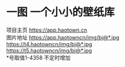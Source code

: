 # 一图 一个小小的壁纸库<br>
项目主页 https://app.haotown.cn<br>
图片地址 https://app.haotowncn/img/bj@*.jpg<br>
	 https://t4.haotowncn/img/bj@*.jpg<br>
	 https://t5.haotowncn/img/bj@*.jpg<br>
*号取值1-4358   不定时增加<br>
